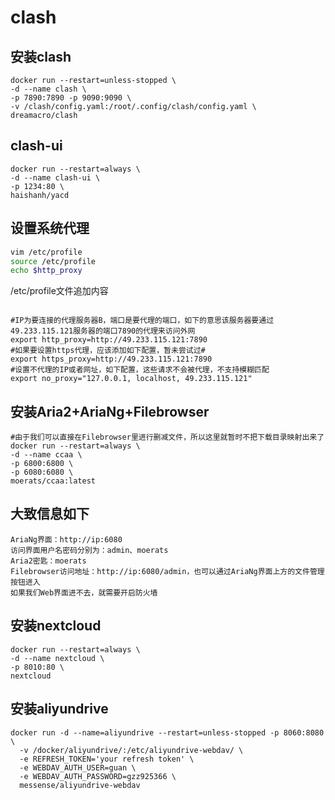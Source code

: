 # clash
## 安装clash
```shell
docker run --restart=unless-stopped \
-d --name clash \
-p 7890:7890 -p 9090:9090 \
-v /clash/config.yaml:/root/.config/clash/config.yaml \
dreamacro/clash
```

## clash-ui
```shell
docker run --restart=always \
-d --name clash-ui \
-p 1234:80 \
haishanh/yacd
```

## 设置系统代理
```sh
vim /etc/profile
source /etc/profile
echo $http_proxy
```
/etc/profile文件追加内容

```text

#IP为要连接的代理服务器B，端口是要代理的端口，如下的意思该服务器要通过49.233.115.121服务器的端口7890的代理来访问外网
export http_proxy=http://49.233.115.121:7890
#如果要设置https代理，应该添加如下配置，暂未尝试过#
export https_proxy=http://49.233.115.121:7890
#设置不代理的IP或者网址，如下配置，这些请求不会被代理，不支持模糊匹配
export no_proxy="127.0.0.1, localhost, 49.233.115.121"

```

## 安装Aria2+AriaNg+Filebrowser
```shell
#由于我们可以直接在Filebrowser里进行删减文件，所以这里就暂时不把下载目录映射出来了
docker run --restart=always \
-d --name ccaa \
-p 6800:6800 \
-p 6080:6080 \
moerats/ccaa:latest
```

## 大致信息如下
```text
AriaNg界面：http://ip:6080
访问界面用户名密码分别为：admin、moerats
Aria2密匙：moerats
Filebrowser访问地址：http://ip:6080/admin，也可以通过AriaNg界面上方的文件管理按钮进入
如果我们Web界面进不去，就需要开启防火墙
```

## 安装nextcloud
```shell
docker run --restart=always \
-d --name nextcloud \
-p 8010:80 \
nextcloud
```
## 安装aliyundrive
```shell
docker run -d --name=aliyundrive --restart=unless-stopped -p 8060:8080 \
  -v /docker/aliyundrive/:/etc/aliyundrive-webdav/ \
  -e REFRESH_TOKEN='your refresh token' \
  -e WEBDAV_AUTH_USER=guan \
  -e WEBDAV_AUTH_PASSWORD=gzz925366 \
  messense/aliyundrive-webdav
```

